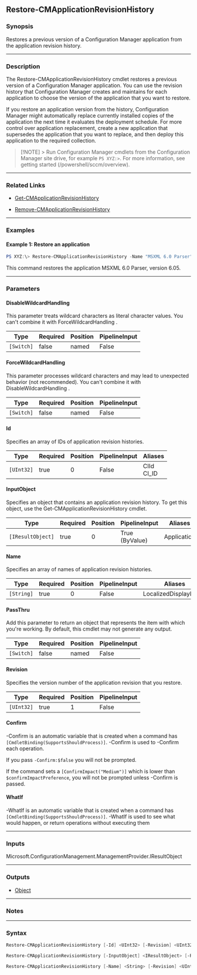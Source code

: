 Restore-CMApplicationRevisionHistory
------------------------------------




### Synopsis
Restores a previous version of a Configuration Manager application from the application revision history.



---


### Description

The Restore-CMApplicationRevisionHistory cmdlet restores a previous version of a Configuration Manager application. You can use the revision history that Configuration Manager creates and maintains for each application to choose the version of the application that you want to restore.



If you restore an application version from the history, Configuration Manager might automatically replace currently installed copies of the application the next time it evaluates the deployment schedule. For more control over application replacement, create a new application that supersedes the application that you want to replace, and then deploy this application to the required collection.



> [!NOTE] > Run Configuration Manager cmdlets from the Configuration Manager site drive, for example `PS XYZ:>`. For more information, see getting started (/powershell/sccm/overview).



---


### Related Links
* [Get-CMApplicationRevisionHistory](Get-CMApplicationRevisionHistory)



* [Remove-CMApplicationRevisionHistory](Remove-CMApplicationRevisionHistory)





---


### Examples
#### Example 1: Restore an application
```PowerShell
PS XYZ:\> Restore-CMApplicationRevisionHistory -Name "MSXML 6.0 Parser" -Revision 6.05
```
This command restores the application MSXML 6.0 Parser, version 6.05.


---


### Parameters
#### **DisableWildcardHandling**

This parameter treats wildcard characters as literal character values. You can't combine it with ForceWildcardHandling .






|Type      |Required|Position|PipelineInput|
|----------|--------|--------|-------------|
|`[Switch]`|false   |named   |False        |



#### **ForceWildcardHandling**

This parameter processes wildcard characters and may lead to unexpected behavior (not recommended). You can't combine it with DisableWildcardHandling .






|Type      |Required|Position|PipelineInput|
|----------|--------|--------|-------------|
|`[Switch]`|false   |named   |False        |



#### **Id**

Specifies an array of IDs of application revision histories.






|Type      |Required|Position|PipelineInput|Aliases       |
|----------|--------|--------|-------------|--------------|
|`[UInt32]`|true    |0       |False        |CIId<br/>CI_ID|



#### **InputObject**

Specifies an object that contains an application revision history. To get this object, use the Get-CMApplicationRevisionHistory cmdlet.






|Type             |Required|Position|PipelineInput |Aliases    |
|-----------------|--------|--------|--------------|-----------|
|`[IResultObject]`|true    |0       |True (ByValue)|Application|



#### **Name**

Specifies an array of names of application revision histories.






|Type      |Required|Position|PipelineInput|Aliases             |
|----------|--------|--------|-------------|--------------------|
|`[String]`|true    |0       |False        |LocalizedDisplayName|



#### **PassThru**

Add this parameter to return an object that represents the item with which you're working. By default, this cmdlet may not generate any output.






|Type      |Required|Position|PipelineInput|
|----------|--------|--------|-------------|
|`[Switch]`|false   |named   |False        |



#### **Revision**

Specifies the version number of the application revision that you restore.






|Type      |Required|Position|PipelineInput|
|----------|--------|--------|-------------|
|`[UInt32]`|true    |1       |False        |



#### **Confirm**
-Confirm is an automatic variable that is created when a command has ```[CmdletBinding(SupportsShouldProcess)]```.
-Confirm is used to -Confirm each operation.

If you pass ```-Confirm:$false``` you will not be prompted.


If the command sets a ```[ConfirmImpact("Medium")]``` which is lower than ```$confirmImpactPreference```, you will not be prompted unless -Confirm is passed.

#### **WhatIf**
-WhatIf is an automatic variable that is created when a command has ```[CmdletBinding(SupportsShouldProcess)]```.
-WhatIf is used to see what would happen, or return operations without executing them


---


### Inputs
Microsoft.ConfigurationManagement.ManagementProvider.IResultObject





---


### Outputs
* [Object](https://learn.microsoft.com/en-us/dotnet/api/System.Object)






---


### Notes




---


### Syntax
```PowerShell
Restore-CMApplicationRevisionHistory [-Id] <UInt32> [-Revision] <UInt32> [-DisableWildcardHandling] [-ForceWildcardHandling] [-PassThru] [-Confirm] [-WhatIf] [<CommonParameters>]
```
```PowerShell
Restore-CMApplicationRevisionHistory [-InputObject] <IResultObject> [-Revision] <UInt32> [-DisableWildcardHandling] [-ForceWildcardHandling] [-PassThru] [-Confirm] [-WhatIf] [<CommonParameters>]
```
```PowerShell
Restore-CMApplicationRevisionHistory [-Name] <String> [-Revision] <UInt32> [-DisableWildcardHandling] [-ForceWildcardHandling] [-PassThru] [-Confirm] [-WhatIf] [<CommonParameters>]
```
